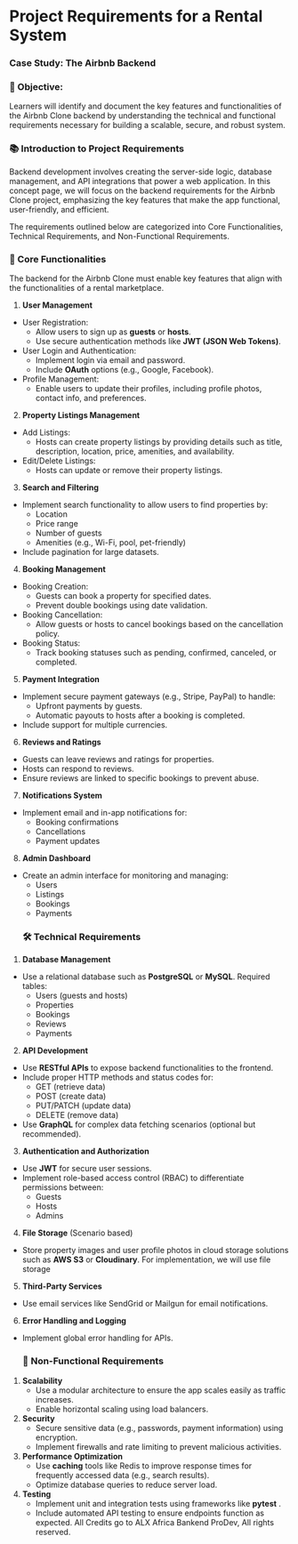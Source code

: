 # Project Requirements for a Rental System
### Case Study: The Airbnb Backend
### 🎯 Objective:
Learners will identify and document the key features and functionalities of the Airbnb Clone backend by understanding the technical and functional requirements necessary for building a scalable, secure, and robust system.

### 📚 Introduction to Project Requirements
Backend development involves creating the server-side logic, database management, and API integrations that power a web application. In this concept page, we will focus on the backend requirements for the Airbnb Clone project, emphasizing the key features that make the app functional, user-friendly, and efficient.

The requirements outlined below are categorized into Core Functionalities, Technical Requirements, and Non-Functional Requirements.

### 🔑 Core Functionalities
The backend for the Airbnb Clone must enable key features that align with the functionalities of a rental marketplace.

1. **User Management**
- User Registration:
    - Allow users to sign up as **guests** or **hosts**.
    - Use secure authentication methods like **JWT (JSON Web Tokens)**.
- User Login and Authentication:
    - Implement login via email and password.
    - Include **OAuth** options (e.g., Google, Facebook).
- Profile Management:
    - Enable users to update their profiles, including profile photos, contact info, and preferences.
2. **Property Listings Management**
- Add Listings:
    - Hosts can create property listings by providing details such as title, description, location, price, amenities, and availability.
- Edit/Delete Listings:
    - Hosts can update or remove their property listings.
3. **Search and Filtering**
- Implement search functionality to allow users to find properties by:
    - Location
    - Price range
    - Number of guests
    - Amenities (e.g., Wi-Fi, pool, pet-friendly)
- Include pagination for large datasets.
4. **Booking Management**
- Booking Creation:
    - Guests can book a property for specified dates.
    - Prevent double bookings using date validation.
- Booking Cancellation:
    - Allow guests or hosts to cancel bookings based on the cancellation policy.
- Booking Status:
    - Track booking statuses such as pending, confirmed, canceled, or completed.
5. **Payment Integration**
- Implement secure payment gateways (e.g., Stripe, PayPal) to handle:
    - Upfront payments by guests.
    - Automatic payouts to hosts after a booking is completed.
- Include support for multiple currencies.
6. **Reviews and Ratings**
- Guests can leave reviews and ratings for properties.
- Hosts can respond to reviews.
- Ensure reviews are linked to specific bookings to prevent abuse.
7. **Notifications System**
- Implement email and in-app notifications for:
    - Booking confirmations
    - Cancellations
    - Payment updates
8. **Admin Dashboard**
- Create an admin interface for monitoring and managing:
    - Users
    - Listings
    - Bookings
    - Payments
    ### 🛠️ Technical Requirements
1. **Database Management**
- Use a relational database such as **PostgreSQL** or **MySQL**.
    Required tables:
    - Users (guests and hosts)
    - Properties
    - Bookings
    - Reviews
    - Payments
2. **API Development**
- Use **RESTful APIs** to expose backend functionalities to the frontend.
- Include proper HTTP methods and status codes for:
    - GET (retrieve data)
    - POST (create data)
    - PUT/PATCH (update data)
    - DELETE (remove data)
- Use **GraphQL** for complex data fetching scenarios (optional but recommended).
3. **Authentication and Authorization**
- Use **JWT** for secure user sessions.
- Implement role-based access control (RBAC) to differentiate permissions between:
    - Guests
    - Hosts
    - Admins
4. **File Storage** (Scenario based)
- Store property images and user profile photos in cloud storage solutions such as **AWS S3** or **Cloudinary**. For implementation, we will use file storage
5. **Third-Party Services**
- Use email services like SendGrid or Mailgun for email notifications.
6. **Error Handling and Logging**
- Implement global error handling for APIs.
    ### 🚀 Non-Functional Requirements
1. **Scalability**
    - Use a modular architecture to ensure the app scales easily as traffic increases.
    - Enable horizontal scaling using load balancers.
2. **Security**
    - Secure sensitive data (e.g., passwords, payment information) using encryption.
    - Implement firewalls and rate limiting to prevent malicious activities.
3. **Performance Optimization**
    - Use **caching** tools like Redis to improve response times for frequently accessed data (e.g., search results).
    - Optimize database queries to reduce server load.
4. **Testing**
    - Implement unit and integration tests using frameworks like **pytest** .
    -   Include automated API testing to ensure endpoints function as expected.
All Credits go to ALX Africa Bankend ProDev, All rights reserved.


